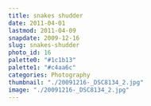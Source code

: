 ```yaml
---
title: snakes shudder
date: 2011-04-01
lastmod: 2011-04-09
snapdate: 2009-12-16
slug: snakes-shudder
photo_id: 16
palette0: "#1c1b13"
palette1: "#c4aa6c"
categories: Photography
thumbnail: "./20091216-_DSC8134_2.jpg"
image: "./20091216-_DSC8134_2.jpg"
---
```

